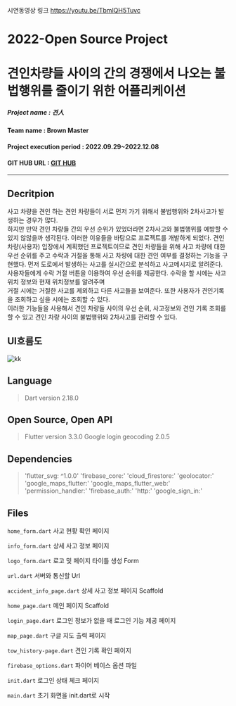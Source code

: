 시연동영상 링크 https://youtu.be/TbmlQH5Tuvc
# 2022-Open Source Project

# 견인차량들 사이의 간의 경쟁에서 나오는 불법행위를 줄이기 위한 어플리케이션

##### Project name : 견人
#### Team name : Brown Master
#### Project execution period : 2022.09.29~2022.12.08
#### GIT HUB URL :  [GIT HUB](https://github.com/Brown-master/Client)
-----------------------
## Decritpion
사고 차량을 견인 하는 견인 차량들이 서로 먼저 가기 위해서 불법행위와 2차사고가 발생하는 경우가 많다.   
하지만 만약 견인 차량들 간의 우선 순위가 있었더라면 2차사고와 불법행위를 예방할 수 있지 않않을까 생각된다. 이러한 이유들을 바탕으로 프로젝트를 개발하게 되었다. 견인 차량(사용자) 입장에서 계획했던 프로젝트이므로 견인 차량들을 위해 사고 차량에 대한 우선 순위를 주고 수락과 거절을 통해 사고 차량에 대한 견인 여부를 결정하는 기능을 구현했다.
먼저 도로에서 발생하는 사고를 실시간으로 분석하고 사고메시지로 알려준다.
사용자들에게 수락 거절 버튼을 이용하여 우선 순위를 제공한다. 
수락을 할 시에는 사고 위치 정보와 현재 위치정보를 알려주며   
거절 시에는 거절한 사고를 제외하고 다른 사고들을 보여준다.
또한 사용자가 견인기록을 조회하고 싶을 시에는 조회할 수 있다.  
이러한 기능들을 사용해서 견인 차량들 사이의 우선 순위, 사고정보와 견인 기록 조회를 할 수 있고 견인 차량 사이의 불법행위와 2차사고를 관리할 수 있다.

## UI흐름도
![kk](https://user-images.githubusercontent.com/101470043/206215208-4544dac9-16f8-4f3f-91f9-cde3228098e8.png)

 ## Language
>Dart version 2.18.0
## Open Source, Open API
>Flutter version 3.3.0
>Google login
> geocoding 2.0.5

## Dependencies
>'flutter_svg: ^1.0.0'
>'firebase_core:'
>'cloud_firestore:'
>'geolocator:'
>'google_maps_flutter:'
>'google_maps_flutter_web:'
>'permission_handler:'
>'firebase_auth:'
>'http:'
>'google_sign_in:'

## Files
`home_form.dart`  사고 현황 확인 페이지

`info_form.dart`  상세 사고 정보 페이지

`logo_form.dart`  로고 및 페이지 타이틀 생성 Form

`url.dart`  서버와 통신할 Url

`accident_info_page.dart`  상세 사고 정보 페이지 Scaffold

`home_page.dart`  메인 페이지 Scaffold

`login_page.dart`  로그인 정보가 없을 때 로그인 기능 제공 페이지

`map_page.dart`  구글 지도 출력 페이지

`tow_history-page.dart`  견인 기록 확인 페이지

`firebase_options.dart`  파이어 베이스 옵션 파일

`init.dart`  로그인 상태 체크 페이지

`main.dart`  초기 화면을 init.dart로 시작

